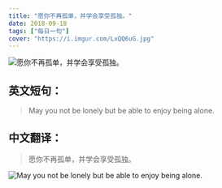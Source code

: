 ```yaml
---
title: "愿你不再孤单，并学会享受孤独。"
date: 2018-09-18
tags: ["每日一句"]
cover: "https://i.imgur.com/LxQQ6uG.jpg"
---
```


![愿你不再孤单，并学会享受孤独。](https://i.imgur.com/nDonwdL.jpg)

## 英文短句：
> May you not be lonely but be able to enjoy being alone.

<!--more-->

## 中文翻译：
> 愿你不再孤单，并学会享受孤独。

![May you not be lonely but be able to enjoy being alone.](https://i.imgur.com/e7Bahax.jpg)

